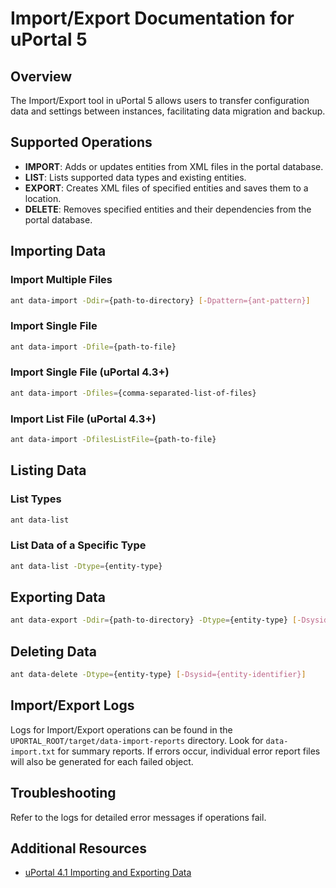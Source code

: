 # Import/Export Documentation for uPortal 5

## Overview
The Import/Export tool in uPortal 5 allows users to transfer configuration data and settings between instances, facilitating data migration and backup.

## Supported Operations
- **IMPORT**: Adds or updates entities from XML files in the portal database.
- **LIST**: Lists supported data types and existing entities.
- **EXPORT**: Creates XML files of specified entities and saves them to a location.
- **DELETE**: Removes specified entities and their dependencies from the portal database.

## Importing Data

### Import Multiple Files
```bash
ant data-import -Ddir={path-to-directory} [-Dpattern={ant-pattern}]
```

### Import Single File
```bash
ant data-import -Dfile={path-to-file}
```

### Import Single File (uPortal 4.3+)
```bash
ant data-import -Dfiles={comma-separated-list-of-files}
```

### Import List File (uPortal 4.3+)
```bash
ant data-import -DfilesListFile={path-to-file}
```

## Listing Data

### List Types
```bash
ant data-list
```

### List Data of a Specific Type
```bash
ant data-list -Dtype={entity-type}
```


## Exporting Data
```bash
ant data-export -Ddir={path-to-directory} -Dtype={entity-type} [-Dsysid={entity-identifier}]
```


## Deleting Data
```bash
ant data-delete -Dtype={entity-type} [-Dsysid={entity-identifier}]
```


## Import/Export Logs
Logs for Import/Export operations can be found in the `UPORTAL_ROOT/target/data-import-reports` directory. Look for `data-import.txt` for summary reports. If errors occur, individual error report files will also be generated for each failed object.

## Troubleshooting
Refer to the logs for detailed error messages if operations fail.

## Additional Resources
- [uPortal 4.1 Importing and Exporting Data](https://apereo.atlassian.net/wiki/spaces/UPM41/pages/103942373/Importing+and+Exporting+data)


